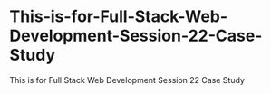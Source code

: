 # This-is-for-Full-Stack-Web-Development-Session-22-Case-Study
This is for Full Stack Web Development Session 22 Case Study
